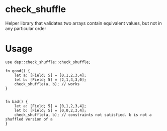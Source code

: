 # check_shuffle

Helper library that validates two arrays contain equivalent values, but not in any particular order

# Usage

```
use dep::check_shuffle::check_shuffle;

fn good() {
    let a: [Field; 5] = [0,1,2,3,4];
    let b: [Field; 5] = [2,1,4,3,0];
    check_shuffle(a, b); // works
}


fn bad() {
    let a: [Field; 5] = [0,1,2,3,4];
    let b: [Field; 5] = [0,0,2,3,4];
    check_shuffle(a, b); // constraints not satisfied. b is not a shuffled version of a
}
```
